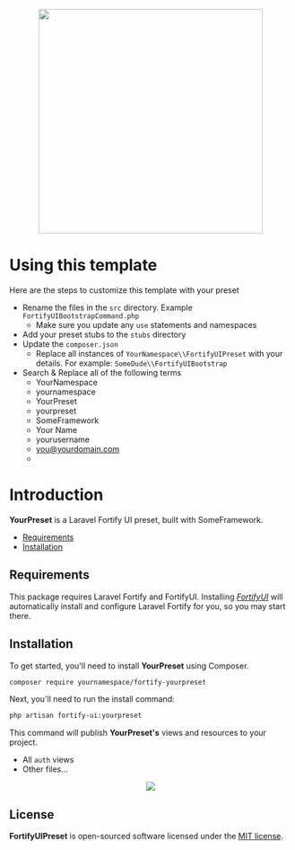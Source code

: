 <p align="center"><img width="400" src="https://github.com/zacksmash/fortify-ui-preset/blob/master/fortify-preset-image.png"></p>

# Using this template

Here are the steps to customize this template with your preset

- Rename the files in the `src` directory. Example `FortifyUIBootstrapCommand.php`
    - Make sure you update any `use` statements and namespaces
- Add your preset stubs to the `stubs` directory
- Update the `composer.json`
    - Replace all instances of `YourNamespace\\FortifyUIPreset` with your details. For example: `SomeDude\\FortifyUIBootstrap`
- Search & Replace all of the following terms
    - YourNamespace
    - yournamespace
    - YourPreset
    - yourpreset
    - SomeFramework
    - Your Name
    - yourusername
    - you@yourdomain.com
    -


# Introduction

**YourPreset** is a Laravel Fortify UI preset, built with SomeFramework.

- [Requirements](#requirements)
- [Installation](#installation)

<a name="requirements"></a>
## Requirements

This package requires Laravel Fortify and FortifyUI. Installing [*FortifyUI*](https://github.com/zacksmash/fortify-ui) will automatically install and configure Laravel Fortify for you, so you may start there.

<a name="installation"></a>
## Installation

To get started, you'll need to install **YourPreset** using Composer.

```bash
composer require yournamespace/fortify-yourpreset
```

Next, you'll need to run the install command:

```bash
php artisan fortify-ui:yourpreset
```

This command will publish **YourPreset's** views and resources to your project.

- All `auth` views
- Other files...

<p align="center"><img  src="https://github.com/zacksmash/fortify-ui-preset/blob/master/fortify-preset-screenshot.png"></p>

## License

**FortifyUIPreset** is open-sourced software licensed under the [MIT license](LICENSE.md).

